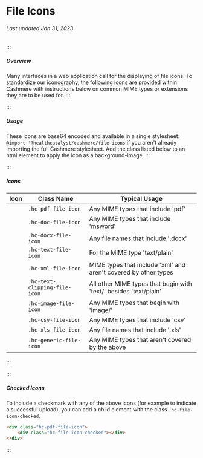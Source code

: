 # File Icons

###### Last updated Jan 31, 2023

:::

##### Overview

Many interfaces in a web application call for the displaying of file icons. To standardize our iconography, the following icons are provided within Cashmere with instructions below on common MIME types or extensions they are to be used for.
:::

:::

##### Usage

These icons are base64 encoded and available in a single stylesheet: `@import '@healthcatalyst/cashmere/file-icons` if you aren't already importing the full Cashmere stylesheet. Add the class listed below to an html element to apply the icon as a background-image.
:::

:::

##### Icons

| Icon                                            | Class Name                     | Typical Usage                                                        |
| ----------------------------------------------- | ------------------------------ | -------------------------------------------------------------------- |
| <div class="hc-pdf-file-icon"></div>            | `.hc-pdf-file-icon`            | Any MIME types that include 'pdf'                                    |
| <div class="hc-doc-file-icon"></div>            | `.hc-doc-file-icon`            | Any MIME types that include 'msword'                                 |
| <div class="hc-docx-file-icon"></div>           | `.hc-docx-file-icon`           | Any file names that include '.docx'                                  |
| <div class="hc-text-file-icon"></div>           | `.hc-text-file-icon`           | For the MIME type 'text/plain'                                       |
| <div class="hc-xml-file-icon"></div>            | `.hc-xml-file-icon`            | MIME types that include 'xml' and aren't covered by other types      |
| <div class="hc-text-clipping-file-icon"></div>  | `.hc-text-clipping-file-icon`  | All other MIME types that begin with 'text/' besides 'text/plain'    |
| <div class="hc-image-file-icon"></div>          | `.hc-image-file-icon`          | Any MIME types that begin with 'image/'                              |
| <div class="hc-csv-file-icon"></div>            | `.hc-csv-file-icon`            | Any MIME types that include 'csv'                                    |
| <div class="hc-xls-file-icon"></div>            | `.hc-xls-file-icon`            | Any file names that include '.xls'                                   |
| <div class="hc-generic-file-icon"></div>        | `.hc-generic-file-icon`        | Any MIME types that aren't covered by the above                      |

:::

:::

##### Checked Icons

To include a checkmark with any of the above icons (for example to indicate a successful upload), you can add a child element with the class `.hc-file-icon-checked`.

```html
<div class="hc-pdf-file-icon">
    <div class="hc-file-icon-checked"></div>
</div>
```

<div class="hc-pdf-file-icon"><div class="hc-file-icon-checked"></div></div>

:::
